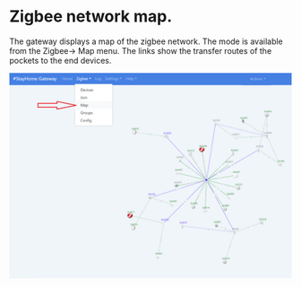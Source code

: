 # Zigbee network map.

The gateway displays a map of the zigbee network. The mode is available from the Zigbee-> Map menu. The links show the transfer routes of the pockets to the end devices.

![](/img/map.png)
